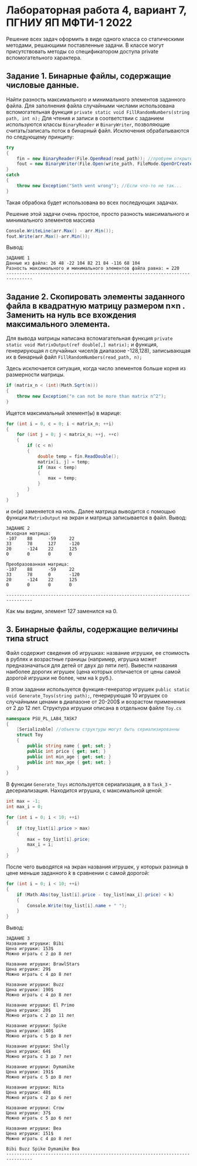 # Лабораторная работа 4, вариант 7, ПГНИУ ЯП МФТИ-1 2022

Решение всех задач оформить в виде одного класса со статическими методами, решающими поставленные задачи. В классе могут присутствовать методы со спецификатором доступа private вспомогательного характера.

## Задание 1. Бинарные файлы, содержащие числовые данные. 

Найти разность максимального и минимального элементов заданного файла.
Для заполнения файла случайными числами использована вспомогательная функция ```private static void FillRandomNumbers(string path, int n);```
Для чтения и записи в соответствии с заданием используются классы ```BinaryReader```  и ```BinaryWriter```, позволяющие считать/записать поток в бинарный файл. Исключения обрабатываются по следующему принципу:
```c#
try
{
    fin = new BinaryReader(File.OpenRead(read_path)); //пробуем открыть файл для чтения
    fout = new BinaryWriter(File.Open(write_path, FileMode.OpenOrCreate)); //пробуем открыть файл для записи
}
catch
{
    throw new Exception("Smth went wrong"); //Если что-то не так...
}
``` 
Такая обрабока будет использована во всех последующих задачах.

Решение этой задачи очень простое, просто разность максимального и минимального элементов массива
```c#
Console.WriteLine(arr.Max() - arr.Min());
fout.Write(arr.Max()-arr.Min());
```
Вывод:
```
ЗАДАНИЕ 1
Данные из файла: 26 48 -22 104 82 21 84 -116 68 104 
Разность максимального и минимального элементов файла равна: = 220
--------------------------------------------------------------------------------
```

## Задание 2. Скопировать элементы заданного файла в квадратную матрицу размером n×n . Заменить на нуль все вхождения максимального элемента.

Для вывода матрицы написана вспомагательная функция ```private static void MatrixOutput(ref double[,] matrix);``` и функция, генерирующая *n* случайных чисел(в диапазоне -128,128), записывающая их в бинарный файл ```FillRandomNumbers(read_path, n); ```

Здесь исключается ситуация, когда число элементов больше корня из размерности матрицы. 
```C#
if (matrix_n < (int)(Math.Sqrt(n)))
{
    throw new Exception("n can not be more than matrix n^2");
}
```
Ищется максимальный элемент(ы) в марице: 
```C#
for (int i = 0, c = 0; i < matrix_n; ++i)
{
    for (int j = 0; j < matrix_n; ++j, ++c)
    {
        if (c < n)
        {
            double temp = fin.ReadDouble();
            matrix[i, j] = temp;
            if (max < temp)
            {
                max = temp;
            }
        }
    }
}
```

и он(и) заменяется на ноль. Далее матрица выводится с помощью функции ```MatrixOutput``` на экран и матрица записывается в файл.
Вывод:
```
ЗАДАНИЕ 2
Исходная матрица: 
-107    88      -59     22
33      78      127     -120
20      -124    22      125
0       0       0       0

Преобразованная матрица: 
-107    88      -59     22
33      78      0       -120
20      -124    22      125
0       0       0       0

--------------------------------------------------------------------------------
```

Как мы видим, элемент 127 заменился на 0.

## 3. Бинарные файлы, содержащие величины типа struct 
Файл содержит сведения об игрушках: название игрушки, ее стоимость в рублях и возрастные границы (например, игрушка может предназначаться для детей от двух до пяти лет). Вывести названия наиболее дорогих игрушек (цена которых отличается от цены самой дорогой игрушки не более, чем на k руб.).

В этом задании используется функция-генератор игрушек ```public static void Generate_Toys(string path);```, генерирующая 10 игрушек со случайными ценами в диапазоне от 20-200$ и возрастом применения от 2 до 12 лет. Структура игрушки описана в отдельном файле ```Toy.cs```
```c#
namespace PSU_PL_LAB4_TASK7
{
    [Serializable] //объекты структуры могут быть сериализированны
    struct Toy
    {
        public string name { get; set; }
        public int price { get; set; }
        public int min_age { get; set; }
        public int max_age { get; set; }
    }
}  
```
В функции ```Generate_Toys``` используется сериализация, а в ```Task_3``` - десериализация. 
Находится игрушка, с максимальной ценой:
```c#
int max = -1;
int max_i = 0;

for (int i = 0; i < 10; ++i)
{
    if (toy_list[i].price > max)
    {
        max = toy_list[i].price;
        max_i = i;
    }
}
```
После чего выводятся на экран названия игрушек, у которых разница в цене меньше заданного *k* в сравнении с самой дорогой:

```c#
for (int i = 0; i < 10; ++i)
{
    if (Math.Abs(toy_list[i].price - toy_list[max_i].price) < k)
    {
        Console.Write(toy_list[i].name + " ");
    }
}
```

Вывод: 
```
ЗАДАНИЕ 3
Название игрушки: Bibi
Цена игрушки: 153$
Можно играть с 2 до 8 лет

Название игрушки: BrawlStars
Цена игрушки: 29$
Можно играть с 4 до 8 лет

Название игрушки: Buzz
Цена игрушки: 190$
Можно играть с 4 до 8 лет

Название игрушки: El Primo
Цена игрушки: 20$
Можно играть с 2 до 11 лет

Название игрушки: Spike
Цена игрушки: 140$
Можно играть с 5 до 8 лет

Название игрушки: Shelly
Цена игрушки: 64$
Можно играть с 3 до 7 лет

Название игрушки: Dymamike
Цена игрушки: 191$
Можно играть с 5 до 8 лет

Название игрушки: Nita
Цена игрушки: 48$
Можно играть с 2 до 6 лет

Название игрушки: Crow
Цена игрушки: 37$
Можно играть с 5 до 6 лет

Название игрушки: Bea
Цена игрушки: 151$
Можно играть с 4 до 8 лет

Bibi Buzz Spike Dymamike Bea 
--------------------------------------------------------------------------------
```

